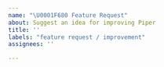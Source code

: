 ```yaml
---
name: "\U0001F680 Feature Request"
about: Suggest an idea for improving Piper
title: ''
labels: "feature request / improvement"
assignees: ''

---
```

